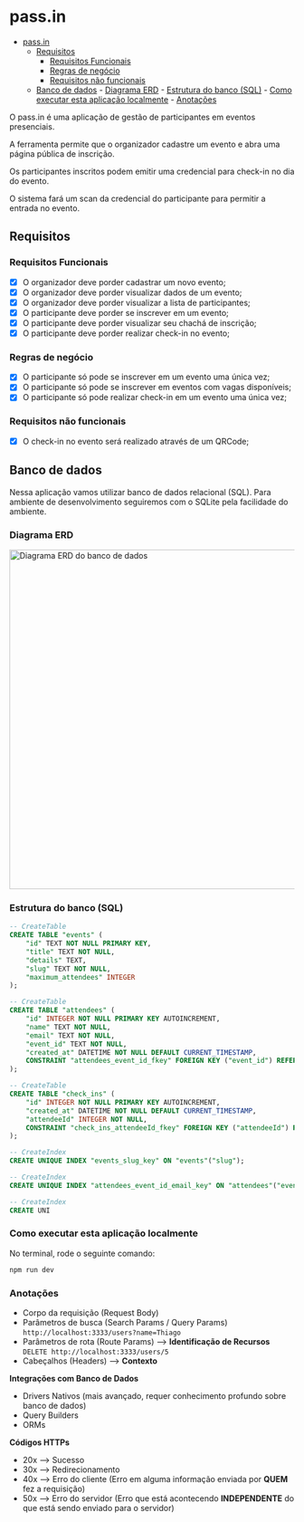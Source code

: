 # pass.in

<!--toc:start-->

- [pass.in](#passin)
  - [Requisitos](#requisitos)
    - [Requisitos Funcionais](#requisitos-funcionais)
    - [Regras de negócio](#regras-de-negócio)
    - [Requisitos não funcionais](#requisitos-não-funcionais)
  - [Banco de dados](#banco-de-dados) - [Diagrama ERD](#diagrama-erd) - [Estrutura do banco (SQL)](#estrutura-do-banco-sql) - [Como executar esta aplicação localmente](#como-executar-esta-aplicação-localmente) - [Anotações](#anotações)
  <!--toc:end-->

O pass.in é uma aplicação de gestão de participantes em eventos presenciais.

A ferramenta permite que o organizador cadastre um evento e abra uma página pública de inscrição.

Os participantes inscritos podem emitir uma credencial para check-in no dia do evento.

O sistema fará um scan da credencial do participante para permitir a entrada no evento.

## Requisitos

### Requisitos Funcionais

- [x] O organizador deve porder cadastrar um novo evento;
- [x] O organizador deve porder visualizar dados de um evento;
- [x] O organizador deve porder visualizar a lista de participantes;
- [x] O participante deve porder se inscrever em um evento;
- [x] O participante deve porder visualizar seu chachá de inscrição;
- [x] O participante deve porder realizar check-in no evento;

### Regras de negócio

- [x] O participante só pode se inscrever em um evento uma única vez;
- [x] O participante só pode se inscrever em eventos com vagas disponíveis;
- [x] O participante só pode realizar check-in em um evento uma única vez;

### Requisitos não funcionais

- [x] O check-in no evento será realizado através de um QRCode;

## Banco de dados

Nessa aplicação vamos utilizar banco de dados relacional (SQL). Para ambiente de desenvolvimento seguiremos com o SQLite pela facilidade do ambiente.

### Diagrama ERD

<img src=".github/erd.svg" width="600" alt="Diagrama ERD do banco de dados" />

### Estrutura do banco (SQL)

```sql
-- CreateTable
CREATE TABLE "events" (
    "id" TEXT NOT NULL PRIMARY KEY,
    "title" TEXT NOT NULL,
    "details" TEXT,
    "slug" TEXT NOT NULL,
    "maximum_attendees" INTEGER
);

-- CreateTable
CREATE TABLE "attendees" (
    "id" INTEGER NOT NULL PRIMARY KEY AUTOINCREMENT,
    "name" TEXT NOT NULL,
    "email" TEXT NOT NULL,
    "event_id" TEXT NOT NULL,
    "created_at" DATETIME NOT NULL DEFAULT CURRENT_TIMESTAMP,
    CONSTRAINT "attendees_event_id_fkey" FOREIGN KEY ("event_id") REFERENCES "events" ("id") ON DELETE RESTRICT ON UPDATE CASCADE
);

-- CreateTable
CREATE TABLE "check_ins" (
    "id" INTEGER NOT NULL PRIMARY KEY AUTOINCREMENT,
    "created_at" DATETIME NOT NULL DEFAULT CURRENT_TIMESTAMP,
    "attendeeId" INTEGER NOT NULL,
    CONSTRAINT "check_ins_attendeeId_fkey" FOREIGN KEY ("attendeeId") REFERENCES "attendees" ("id") ON DELETE RESTRICT ON UPDATE CASCADE
);

-- CreateIndex
CREATE UNIQUE INDEX "events_slug_key" ON "events"("slug");

-- CreateIndex
CREATE UNIQUE INDEX "attendees_event_id_email_key" ON "attendees"("event_id", "email");

-- CreateIndex
CREATE UNI
```

### Como executar esta aplicação localmente

No terminal, rode o seguinte comando:

```bash
npm run dev
```

### Anotações

- Corpo da requisição (Request Body)
- Parâmetros de busca (Search Params / Query Params) `http://localhost:3333/users?name=Thiago`
- Parâmetros de rota (Route Params) --> **Identificação de Recursos** `DELETE http://localhost:3333/users/5`
- Cabeçalhos (Headers) --> **Contexto**

**Integrações com Banco de Dados**

- Drivers Nativos (mais avançado, requer conhecimento profundo sobre banco de dados)
- Query Builders
- ORMs

**Códigos HTTPs**

- 20x --> Sucesso
- 30x --> Redirecionamento
- 40x --> Erro do cliente (Erro em alguma informação enviada por **QUEM** fez a requisição)
- 50x --> Erro do servidor (Erro que está acontecendo **INDEPENDENTE** do que está sendo enviado para o servidor)
